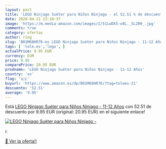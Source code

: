 ```yaml
---
layout: post
title: 'LEGO Ninjago Suéter para Niños Ninjago - al 52.51 % de descuento'
date: 2020-04-21 23:10:37
image: 'https://m.media-amazon.com/images/I/51LwDXS-o8L._SL200_.jpg'
comments: true
category: ofertas
author: ring
slug: 'B01M68HR76-es LEGO Ninjago Suéter para Niños Ninjago - 11-12 Años'
tags: [ 'tole.es','lego', ]
actualPrice: 9.95 EUR
currency: EUR
price: 9.95
comparePrice: 20.95 EUR
prodname: 'LEGO Ninjago Suéter para Niños Ninjago - 11-12 Años'
country: 'es'
flag: '🇪🇸'
buyurl: 'https://www.amazon.es/dp/B01M68HR76/?tag=tolees-21'
descuento: '52.51'
average: '9.95'
---
```


Está [LEGO Ninjago Suéter para Niños Ninjago - 11-12 Años](https://www.amazon.es/dp/B01M68HR76/?tag=tolees-21) con 52.51 de descuento por 9.95 EUR (original: 20.95 EUR) en el siguiente enlace!

[![LEGO Ninjago Suéter para Niños Ninjago -](https://m.media-amazon.com/images/I/51LwDXS-o8L._SL200_.jpg)](https://www.amazon.es/dp/B01M68HR76/?tag=tolees-21)

ℹ️:


[🛒 Ver la oferta!!](https://www.amazon.es/dp/B01M68HR76/?tag=tolees-21)
